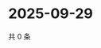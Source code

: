 # 2025-09-29

共 0 条

<!-- BEGIN ZHIHUVIDEO -->
<!-- 最后更新时间 Mon Sep 29 2025 04:11:06 GMT+0800 (China Standard Time) -->

<!-- END ZHIHUVIDEO -->
